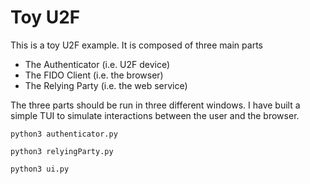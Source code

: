 # Toy U2F
This is a toy U2F example. It is composed of three main parts
* The Authenticator (i.e. U2F device)
* The FIDO Client (i.e. the browser) 
* The Relying Party (i.e. the web service)

The three parts should be run in three different windows. I have built a simple TUI to simulate interactions between the user and the browser.
```
python3 authenticator.py
```
```
python3 relyingParty.py
```
```
python3 ui.py
```
